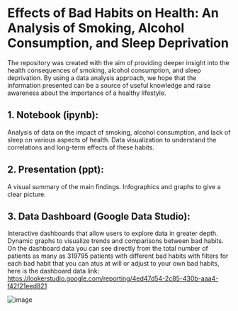 # Effects of Bad Habits on Health: An Analysis of Smoking, Alcohol Consumption, and Sleep Deprivation
The repository was created with the aim of providing deeper insight into the health consequences of smoking, alcohol consumption, and sleep deprivation. By using a data analysis approach, we hope that the information presented can be a source of useful knowledge and raise awareness about the importance of a healthy lifestyle.

## 1. Notebook (ipynb):
Analysis of data on the impact of smoking, alcohol consumption, and lack of sleep on various aspects of health.
Data visualization to understand the correlations and long-term effects of these habits.
## 2. Presentation (ppt):
A visual summary of the main findings.
Infographics and graphs to give a clear picture.

## 3. Data Dashboard (Google Data Studio):
Interactive dashboards that allow users to explore data in greater depth.
Dynamic graphs to visualize trends and comparisons between bad habits.
On the dashboard data you can see directly from the total number of patients as many as 319795 patients with different bad habits with filters for each bad habit that you can atus at will or adjust to your own bad habits, here is the dashboard data link: https://lookerstudio.google.com/reporting/4ed47d54-2c85-430b-aaa4-f42f21eed821

![image](https://github.com/fadhiljr7/The-Influence-of-Bad-Habits/assets/48880516/d6496b13-3bc2-4def-bf55-2d0e82ced3af)

